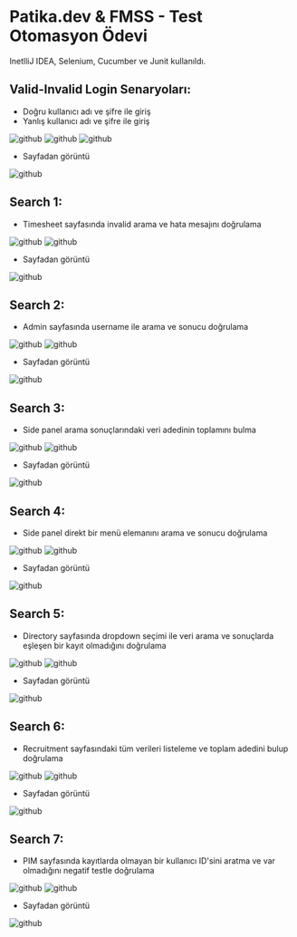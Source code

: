 # Patika.dev & FMSS - Test Otomasyon Ödevi
InetlliJ IDEA, Selenium, Cucumber ve Junit kullanıldı.

## Valid-Invalid Login Senaryoları:
- Doğru kullanıcı adı ve şifre ile giriş
- Yanlış kullanıcı adı ve şifre ile giriş

![github](screenshots/login-1.png)
![github](screenshots/login-1-2.png)
![github](screenshots/login-1-31.png)

- Sayfadan görüntü

![github](screenshots/site-ss/lgn1.png)

## Search 1:
- Timesheet sayfasında invalid arama ve hata mesajını doğrulama

![github](screenshots/search-1.png)
![github](screenshots/search-1-21.png)

- Sayfadan görüntü

![github](screenshots/site-ss/s1.png)

## Search 2:
- Admin sayfasında username ile arama ve sonucu doğrulama

![github](screenshots/search-2.png)
![github](screenshots/search-2-21.png)

- Sayfadan görüntü

![github](screenshots/site-ss/s2.png)

## Search 3:
- Side panel arama sonuçlarındaki veri adedinin toplamını bulma 

![github](screenshots/search-3.png)
![github](screenshots/search-3-21.png)

- Sayfadan görüntü

![github](screenshots/site-ss/s3.png)

## Search 4:
- Side panel direkt bir menü elemanını arama ve sonucu doğrulama

![github](screenshots/search-4.png)
![github](screenshots/search-4-21.png)

- Sayfadan görüntü

![github](screenshots/site-ss/s4.png)

## Search 5:
- Directory sayfasında dropdown seçimi ile veri arama ve sonuçlarda eşleşen bir kayıt olmadığını doğrulama

![github](screenshots/search-5.png)
![github](screenshots/search-5-21.png)

- Sayfadan görüntü

![github](screenshots/site-ss/s5.png)

## Search 6:
- Recruitment sayfasındaki tüm verileri listeleme ve toplam adedini bulup doğrulama

![github](screenshots/search-6.png)
![github](screenshots/search-6-21.png)

- Sayfadan görüntü

![github](screenshots/site-ss/s6.png)

## Search 7:
- PIM sayfasında kayıtlarda olmayan bir kullanıcı ID'sini aratma ve var olmadığını negatif testle doğrulama 

![github](screenshots/search-7.png)
![github](screenshots/search-7-21.png)

- Sayfadan görüntü

![github](screenshots/site-ss/s7.png)


